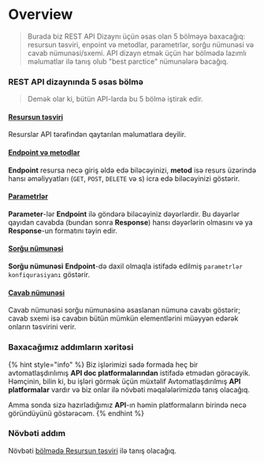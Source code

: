 # Overview

> Burada biz REST API Dizaynı üçün əsas olan 5 bölməyə baxacağıq: resursun təsviri, enpoint və metodlar, parametrlər, sorğu nümunəsi və cavab nümunəsi/sxemi. API dizayn etmək üçün hər bölmədə lazımlı məlumatlar ilə tanış olub "best parctice" nümunələrə bacağıq.

### REST API dizaynında 5 əsas bölmə

> Demək olar ki, bütün API-larda bu 5 bölmə iştirak edir.

#### [Resursun təsviri](../avtorizasiya-noevl-ri/step-1-resource-description-api-reference-tutorial.md)

Resurslar API tərəfindən qaytarılan məlumatlara deyilir.

#### [Endpoint və metodlar](broken-reference)

**Endpoint** resursa necə giriş əldə edə biləcəyinizi, **metod** isə resurs üzərində hansı əməliyyatları (`GET`, `POST`, `DELETE` və s) icra edə biləcəyinizi göstərir.

#### [Parametrlər](../api-dizayn/parametrl-r.md)

**Parameter**-lər **Endpoint** ilə göndərə biləcəyiniz dəyərlərdir. Bu dəyərlər qayıdan cavabda (bundan sonra **Response**) hansı dəyərlərin olmasını və ya **Response**-un formatını təyin edir.&#x20;

#### [Sorğu nümunəsi](../api-dizayn/sorgu-nuemun-si.md)

**Sorğu nümunəsi** **Endpoint**-də daxil olmaqla istifadə edilmiş `parametrlər konfiqurasiyanı` göstərir.&#x20;

#### [Cavab nümunəsi](step-5-response-example-and-schema-api-reference-tutorial.md)

Cavab nümunəsi sorğu nümunəsinə əsaslanan nümunə cavabı göstərir; cavab sxemi isə cavabın bütün mümkün elementlərini müəyyən edərək onların təsvirini verir.

### Baxacağımız addımların xəritəsi

{% hint style="info" %}
Biz işlərimizi sadə formada heç bir avtomatlaşdırılımış **API doc platformalarından** istifadə etmədən görəcəyik. Həmçinin, bilin ki, bu işləri görmək üçün müxtəlif Avtomatlaşdırılmış **API platformalar** vardır və biz onlar ilə növbəti məqalələrimizdə tanış olacağıq.

Amma sonda sizə hazırladığımız **API**-ın həmin platformaların birində necə göründüyünü göstərəcəm.
{% endhint %}

### Növbəti addım

Növbəti [bölmədə Resursun təsviri](../avtorizasiya-noevl-ri/step-1-resource-description-api-reference-tutorial.md) ilə tanış olacağıq.&#x20;
